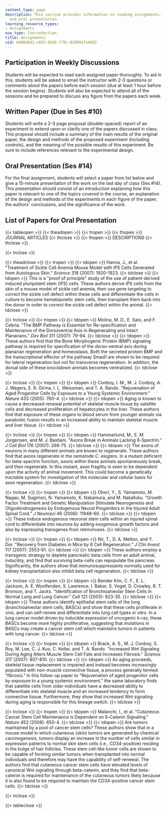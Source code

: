 ```yaml
---
content_type: page
description: This section provides information on reading assignments, a written paper,
  and oral presentation.
learning_resource_types:
- Assignments
ocw_type: CourseSection
title: Assignments
uid: 6d66db42-c655-6818-779c-81099afe4dd3
---
```


Participation in Weekly Discussions
-----------------------------------

Students will be expected to read each assigned paper thoroughly. To aid in this, students will be asked to email the instructor with 2-3 questions or comments about the papers before each session (due at least 1 hour before the session begins). Students will also be expected to attend all of the sessions and be prepared to discuss any figure from the papers each week.

Written Paper (Due in Ses #10)
------------------------------

Students will write a 2-3 page proposal (double-spaced) report of an experiment to extend upon or clarify one of the papers discussed in class. This proposal should include a summary of the main results of the original paper, the design and methods of the proposed experiment (including controls), and the meaning of the possible results of this experiment. Be sure to include references relevant to the experimental design.

Oral Presentation (Ses #14)
---------------------------

For the final assignment, students will select a paper from list below and give a 15-minute presentation of the work on the last day of class (Ses #14). This presentation should consist of an introduction explaining how this paper is relevant to one of the topics covered in the course, an explanation of the design and methods of the experiments in each figure of the paper, the authors' conclusions, and the significance of the work.

List of Papers for Oral Presentation
------------------------------------

{{< tableopen >}}
{{< theadopen >}}
{{< tropen >}}
{{< thopen >}}
JOURNAL ARTICLES
{{< thclose >}}
{{< thopen >}}
DESCRIPTIONS
{{< thclose >}}

{{< trclose >}}

{{< theadclose >}}
{{< tropen >}}
{{< tdopen >}}
Hanna, J., et al. "Treatment of Sickle Cell Anemia Mouse Model with iPS Cells Generated from Autologous Skin." _Science_ 318 (2007): 1920-1923.
{{< tdclose >}}
{{< tdopen >}}
This is a "proof of principle" study of the use of patient-derived induced pluripotent stem (iPS) cells. These authors derive iPS cells from the skin of a mouse model of sickle cell anemia, then use gene targeting to correct the sickle cell defect within these cells and differentiate the cells in culture to become hematopoietic stem cells, then transplant them back into the donor in order to correct the sickle cell defect within the animal.
{{< tdclose >}}

{{< trclose >}}
{{< tropen >}}
{{< tdopen >}}
Molina, M. D., E. Salo, and F. Cebria. "The BMP Pathway is Essential for Re-specification and Maintenance of the Dorsoventral Axis in Regenerating and Intact Planarians." _Dev Biol_ 311 (2007): 79-94.
{{< tdclose >}}
{{< tdopen >}}
These authors find that the Bone Morphogenic Protein (BMP) signaling pathway is required for specification of the dorso-ventral axis during planarian regeneration and homeostasis. Both the secreted protein BMP and the transcriptional effector of the pathway Smad1 are shown to be required for lateral regeneration but not for transverse regeneration. In addition, the dorsal side of these knockdown animals becomes ventralized.
{{< tdclose >}}

{{< trclose >}}
{{< tropen >}}
{{< tdopen >}}
Conboy, I. M., M. J. Conboy, A. J. Wagers, E. R. Girma, I. L. Weissman, and T. A. Rando. "Rejuvenation of Aged Progenitor Cells by Exposure to a Young Systemic Environment." _Nature_ 433 (2005): 760-4.
{{< tdclose >}}
{{< tdopen >}}
Aging is known to cause a decreased renewal potential of skeletal muscle tissue by satellite cells and decreased proliferation of hepatocytes in the liver. These authors find that exposure of these organs to blood serum from younger animals via parabiotic fusion results in an increased ability to maintain skeletal muscle and liver tissue.
{{< tdclose >}}

{{< trclose >}}
{{< tropen >}}
{{< tdopen >}}
Hammarlund, M., E. M. Jorgensen, and M. J. Bastiani. "Axons Break in Animals Lacking ß-Spectrin." _J Cell Biol_ 176 (2007): 268-75.
{{< tdclose >}}
{{< tdopen >}}
The axons of neurons in many different animals are known to regenerate. These authors find that axons regenerate in the nematode _C. elegans_. In a mutant deficient for beta-spectrin function, axons within these animals spontaneously break, and then regenerate. In this mutant, axon fragility is seen to be dependent upon the activity of animal movement. This could become a genetically tractable system for investigation of the molecular and cellular basis for axon regeneration.
{{< tdclose >}}

{{< trclose >}}
{{< tropen >}}
{{< tdopen >}}
Ohori, Y., S. Yamamoto, M. Nagao, M. Sugimori, N. Yamamoto, K. Nakamura, and M. Nakafuku. "Growth Factor Treatment and Genetic Manipulation Stimulate Neurogenesis and Oligodendrogenesis by Endogenous Neural Progenitors in the Injured Adult Spinal Cord." _J Neurosci_ 46 (2006): 11948-60.
{{< tdclose >}}
{{< tdopen >}}
These induce endogenous neuronal stem cells within an injured spinal cord to differentiate into neurons by adding exogenous growth factors and also by expressing transgenes from retroviruses.
{{< tdclose >}}

{{< trclose >}}
{{< tropen >}}
{{< tdopen >}}
Nir, T., D. A. Melton, and Y. Dor. "Recovery from Diabetes in Mice by ß Cell Regeneration." _J Clin Invest_ 117 (2007): 2553-61.
{{< tdclose >}}
{{< tdopen >}}
These authors employ a transgenic strategy to deplete pancreatic beta cells from an adult animal, inducibly, and find that surviving beta-cells can repopulate the pancreas. Significantly, the authors show that immunosuppressants normally used for kidney transplantation also inhibit beta cell regeneration.
{{< tdclose >}}

{{< trclose >}}
{{< tropen >}}
{{< tdopen >}}
Bender Kim, C. F., E. L. Jackson, A. E. Woolfenden, S. Lawrence, I. Babar, S. Vogel, D. Crowley, R. T. Bronson, and T. Jacks. "Identification of Bronchioalveolar Stem Cells in Normal Lung and Lung Cancer." _Cell_ 121 (2005): 823-35.
{{< tdclose >}}
{{< tdopen >}}
These authors identify epithelial stem cells of the lung (branchioalveolar stem cells, BASCs) and show that these cells proliferate _in vivo_, and can self-renew and differentiate into lung cell types _in vitro_. In a lung cancer model driven by inducible expression of oncogenic k-ras, these BASCs become more highly proliferative, suggesting that mutations in BASCs may create a cancer stem cell which maintains tumors in patients with lung cancer.
{{< tdclose >}}

{{< trclose >}}
{{< tropen >}}
{{< tdopen >}}
Brack, A. S., M. J. Conboy, S. Roy, M. Lee, C. J. Kuo, C. Keller, and T. A. Rando. "Increased Wnt Signaling During Aging Alters Muscle Stem Cell Fate and Increases Fibrosis." _Science_ 317 (2007): 807-810.
{{< tdclose >}}
{{< tdopen >}}
As aging proceeds, skeletal tissue replacement is impaired and instead becomes increasingly populated with non-muscle connective tissue, a process generally termed "fibrosis." In this follow-up paper to "Rejuvenation of aged progenitor cells by exposure to a young systemic environment," the same laboratory finds that satellite cells from older individuals have a decreased ability to differentiate into skeletal muscle and an increased tendency to form connective tissue. Furthermore, they show that increased Wnt signaling during aging is responsible for this lineage switch.
{{< tdclose >}}

{{< trclose >}}
{{< tropen >}}
{{< tdopen >}}
Malanchi, I., et al. "Cutaneous Cancer Stem Cell Maintenance is Dependent on ß-Catenin Signaling." _Nature_ 452 (2008): 650-4.
{{< tdclose >}}
{{< tdopen >}}
Are tumors maintained by a pool of cancer stem cells? These authors show that in a mouse model in which cutaneous (skin) tumors are generated by chemical carcinogenesis, tumors display an increase in the number of cells similar in expression patterns to normal skin stem cells (i.e., CD34-positive) residing in the bulge of hair follicles. These stem cell-like tumor cells are shown to be capable of forming similar tumors when transplanted into normal individuals and therefore may have the capability of self-renewal. The authors find that cutaneous cancer stem cells have elevated levels of canonical Wnt signaling through beta-catenin, and they find that beta-catenin is required for maintenance of the cutaneous tumors likely because it is also found to be required to maintain the CD34-positive cancer stem cells.
{{< tdclose >}}

{{< trclose >}}

{{< tableclose >}}